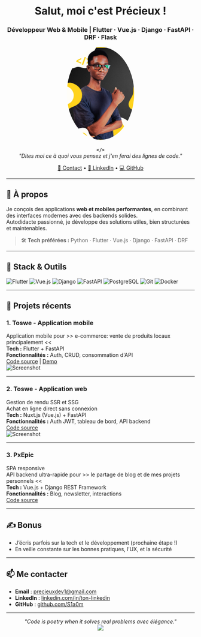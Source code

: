 <h1 align="center">Salut, moi c'est Précieux !</h1>
<h3 align="center">Développeur Web & Mobile | Flutter · Vue.js · Django · FastAPI · DRF · Flask</h3>

<p align="center">
  <img src="https://github.com/S1a0m/Precieux-Samson-AMOUSSOU/blob/main/assets/sam.jpg" width="180" alt="Précieux" style="border-radius: 50%">
</p>

<p align="center">
  <strong><code>&lt;/&gt;</code></strong> <br>
  <em>"Dites moi ce à quoi vous pensez et j'en ferai des lignes de code."</em>
</p>

<p align="center">
  <a href="mailto:precieuxdev1@gmail.com">📧 Contact</a> •
  <a href="https://www.linkedin.com/in/ton-linkedin/">🔗 LinkedIn</a> •
  <a href="https://github.com/S1a0m">💻 GitHub</a>
</p>

---

## 🚀 À propos

Je conçois des applications **web et mobiles performantes**, en combinant des interfaces modernes avec des backends solides.  
Autodidacte passionné, je développe des solutions utiles, bien structurées et maintenables.

> 🛠️ **Tech préférées :** Python · Flutter · Vue.js · Django · FastAPI · DRF

---

## 🧰 Stack & Outils

![Flutter](https://img.shields.io/badge/-Flutter-02569B?style=flat&logo=flutter&logoColor=white)
![Vue.js](https://img.shields.io/badge/-Vue.js-42b883?style=flat&logo=vue.js&logoColor=white)
![Django](https://img.shields.io/badge/-Django-092E20?style=flat&logo=django&logoColor=white)
![FastAPI](https://img.shields.io/badge/-FastAPI-009688?style=flat&logo=fastapi&logoColor=white)
![PostgreSQL](https://img.shields.io/badge/-PostgreSQL-336791?style=flat&logo=postgresql&logoColor=white)
![Git](https://img.shields.io/badge/-Git-F05032?style=flat&logo=git&logoColor=white)
![Docker](https://img.shields.io/badge/-Docker-2496ED?style=flat&logo=docker&logoColor=white)

---

## 📱 Projets récents

### **1. Toswe - Application mobile**
Application mobile pour >> e-commerce: vente de produits locaux principalement <<  
**Tech :** Flutter + FastAPI  
**Fonctionnalités :** Auth, CRUD, consommation d'API  
[Code source](https://github.com/ton-username/projet1) | [Demo](https://play.google.com/...)  
![Screenshot](https://via.placeholder.com/600x300.png?text=Screenshot+Projet+1)

---

### **2. Toswe - Application web**
Gestion de rendu SSR et SSG  
Achat en ligne direct sans connexion  
**Tech :** Nuxt.js (Vue.js) + FastAPI   
**Fonctionnalités :** Auth JWT, tableau de bord, API backend  
[Code source](https://github.com/ton-username/projet2)  
![Screenshot](https://via.placeholder.com/600x300.png?text=Screenshot+Projet+2)

---

### **3. PxEpic**
SPA responsive  
API backend ultra-rapide pour >> le partage de blog et de mes projets personnels <<  
**Tech :** Vue.js + Django REST Framework  
**Fonctionnalités :** Blog, newsletter, interactions  
[Code source](https://github.com/S1a0m/PxEpic)

---

## ✍️ Bonus

- J’écris parfois sur la tech et le développement (prochaine étape !)
- En veille constante sur les bonnes pratiques, l’UX, et la sécurité

---

## 📫 Me contacter

- **Email** : precieuxdev1@gmail.com  
- **LinkedIn** : [linkedin.com/in/ton-linkedin](https://linkedin.com/in/ton-linkedin)  
- **GitHub** : [github.com/S1a0m](https://github.com/S1a0m)

---

<p align="center">
  <i>"Code is poetry when it solves real problems avec élégance."</i><br>
  <img src="https://img.icons8.com/external-flat-icons-inmotus-design/64/000000/external-terminal-programming-flat-icons-inmotus-design.png" width="30" />
</p>
